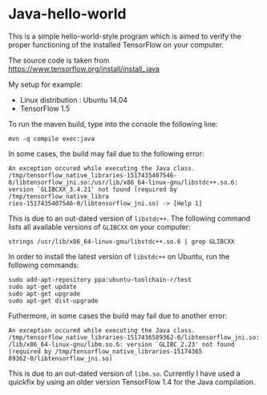 # Java-hello-world

This is a simple hello-world-style program which is aimed to verify the proper functioning of the installed TensorFlow on your computer. 

The source code is taken from https://www.tensorflow.org/install/install_java

My setup for example:

* Linux distribution : Ubuntu 14.04
* TensorFlow 1.5


To run the maven build, type into the console the following line:
```
mvn -q compile exec:java
```

In some cases, the build may fail due to the following error:
```
An exception occured while executing the Java class. /tmp/tensorflow_native_libraries-1517435407546-0/libtensorflow_jni.so:/usr/lib/x86_64-linux-gnu/libstdc++.so.6: version `GLIBCXX_3.4.21' not found (required by /tmp/tensorflow_native_libra
ries-1517435407546-0/libtensorflow_jni.so) -> [Help 1]
```

This is due to an out-dated version of `libstdc++`. The following command lists all available versions of `GLIBCXX` on your computer:
```
strings /usr/lib/x86_64-linux-gnu/libstdc++.so.6 | grep GLIBCXX
```

In order to install the latest version of `libstdc++` on Ubuntu, run the following commands:
```
sudo add-apt-repository ppa:ubuntu-toolchain-r/test 
sudo apt-get update
sudo apt-get upgrade
sudo apt-get dist-upgrade
```

Futhermore, in some cases the build may fail due to another error:
```
An exception occured while executing the Java class. /tmp/tensorflow_native_libraries-1517436589362-0/libtensorflow_jni.so:
/lib/x86_64-linux-gnu/libm.so.6: version `GLIBC_2.23' not found (required by /tmp/tensorflow_native_libraries-15174365
89362-0/libtensorflow_jni.so)
```

This is due to an out-dated version of `libm.so`. Currently I have used a quickfix by using an older version TensorFlow 1.4 for the Java compilation.